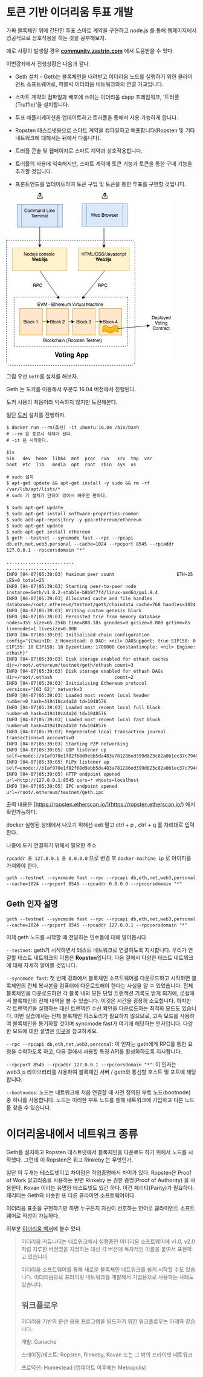 # 토큰 기반 이더리움 투표 개발

가짜 블록체인 위에 간단한 투표 스마트 계약을 구현하고 node.js 를 통해 웹페이지에서 성공적으로 상호작용을 하는 것을 공부해보자.

애로 사황이 발생될 경우 [**community.zastrin.com**](https://community.zastrin.com/) 에서 도움받을 수 있다.

이번강좌에서 진행상황은 다음과 같다.

* Geth 설치 - Geth는 블록체인을 내려받고 이더리움 노드를 실행하기 위한 클라이언트 소프트웨어로, 퍼블릭 이더리움 네트워크와의 연결 가교입니다.

* 스마트 계약의 컴파일과 배포에 쓰이는 이더리움 dapp 프레임워크, '트러플\(Truffle\)'을 설치합니다.

* 투표 애플리케이션을 업데이트하고 트러플을 통해서 사용 가능하게 합니다.
* Ropsten 테스트넷용으로 스마트 계약을 컴파일하고 배포합니다\(Ropsten 및 기타 네트워크에 대해서는 뒤에서 다룹니다\).
* 트러플 콘솔 및 웹페이지로 스마트 계약과 상호작용합니다.
* 트러플의 사용에 익숙해지만, 스마트 계약에 토큰 기능과 토큰을 통한 구매 기능을 추가할 것입니다.
* 프론트엔드를 업데이트하여 토큰 구입 및 토큰을 통한 투표를 구현할 것입니다.

![](/assets/zastrin_ch2_1.png)

그럼 우선 `Geth`를 설치를 해보자.

Geth 는 도커를 이용해서 우분투 16.04 버전에서 진행된다.

도커 사용이 처음이라 익숙하지 않지만 도전해본다.

일단 [도커](https://www.docker.com/) 설치를 진행하자.

```
$ docker run --rm(옵션) -it ubuntu:16.04 /bin/bash
# --rm 은 종료시 삭제가 된다. 
# -it 은 시작한다. 

$ls
bin   dev  home  lib64  mnt  proc  run   srv  tmp  var
boot  etc  lib   media  opt  root  sbin  sys  us

# sudo 설치
$ apt-get update && apt-get install -y sudo && rm -rf /var/lib/apt/lists/* 
# sudo 가 설치가 안되어 있어서 해주면 편하다. 

$ sudo apt-get update
$ sudo apt-get install software-properties-common
$ sudo add-apt-repository -y ppa:ethereum/ethereum
$ sudo apt-get update
$ sudo apt-get install ethereum
$ geth --testnet --syncmode fast --rpc --rpcapi db,eth,net,web3,personal --cache=1024 --rpcport 8545 --rpcaddr 127.0.0.1 --rpccorsdomain "*"

.........................
...................
INFO [04-07|05:39:03] Maximum peer count                       ETH=25 LES=0 total=25
INFO [04-07|05:39:03] Starting peer-to-peer node               instance=Geth/v1.8.2-stable-b8b9f7f4/linux-amd64/go1.9.4
INFO [04-07|05:39:03] Allocated cache and file handles         database=/root/.ethereum/testnet/geth/chaindata cache=768 handles=1024
INFO [04-07|05:39:03] Writing custom genesis block
INFO [04-07|05:39:03] Persisted trie from memory database      nodes=355 size=65.25kB time=880.18s gcnodes=0 gcsize=0.00B gctime=0s livenodes=1 livesize=0.00B
INFO [04-07|05:39:03] Initialised chain configuration          config="{ChainID: 3 Homestead: 0 DAO: <nil> DAOSupport: true EIP150: 0 EIP155: 10 EIP158: 10 Byzantium: 1700000 Constantinople: <nil> Engine: ethash}"
INFO [04-07|05:39:03] Disk storage enabled for ethash caches   dir=/root/.ethereum/testnet/geth/ethash count=3
INFO [04-07|05:39:03] Disk storage enabled for ethash DAGs     dir=/root/.ethash                       count=2
INFO [04-07|05:39:03] Initialising Ethereum protocol           versions="[63 62]" network=3
INFO [04-07|05:39:03] Loaded most recent local header          number=0 hash=419410ca4a2d td=1048576
INFO [04-07|05:39:03] Loaded most recent local full block      number=0 hash=419410ca4a2d td=1048576
INFO [04-07|05:39:03] Loaded most recent local fast block      number=0 hash=419410ca4a2d td=1048576
INFO [04-07|05:39:03] Regenerated local transaction journal    transactions=0 accounts=0
INFO [04-07|05:39:03] Starting P2P networking
INFO [04-07|05:39:05] UDP listener up                          self=enode://b1af970e1f82f68d9ebb5da483a781286ed399d823c82a0b1ec37c7946cf021a1b8e4dd32eb79bb534a350167c9bf28cdc6d428317ae36b24714983665f03d7e@[::]:30303
INFO [04-07|05:39:05] RLPx listener up                         self=enode://b1af970e1f82f68d9ebb5da483a781286ed399d823c82a0b1ec37c7946cf021a1b8e4dd32eb79bb534a350167c9bf28cdc6d428317ae36b24714983665f03d7e@[::]:30303
INFO [04-07|05:39:05] HTTP endpoint opened                     url=http://127.0.0.1:8545 cors=* vhosts=localhost
INFO [04-07|05:39:05] IPC endpoint opened                      url=/root/.ethereum/testnet/geth.ipc
```

출력 내용은 [https://ropsten.etherscan.io/](https://ropsten.etherscan.io/) 에서 확인가능하다.



docker 실행된 상태에서 나오기 위해선 exit 말고 ctrl + p , ctrl + q 를 차례대로 입력한다. 



나중에 도커 연결하기 위해서 필요한 주소

`rpcaddr 을 127.0.0.1 을 0.0.0.0` 으로 변경 후 `docker-machine ip` 로 아이피를 가져와야 한다.

```
geth --testnet --syncmode fast --rpc --rpcapi db,eth,net,web3,personal --cache=1024 --rpcport 8545 --rpcaddr 0.0.0.0 --rpccorsdomain "*"
```



## Geth 인자 설명

```
geth --testnet --syncmode fast --rpc --rpcapi db,eth,net,web3,personal --cache=1024 --rpcport 8545 --rpcaddr 127.0.0.1 --rpccorsdomain "*"
```

이제 geth 노드를 시작할 때 전달하는 인수들에 대해 알아봅시다

`--testnet`: geth가 시작하면서 테스트 네트워크로 연결하도록 지시합니다. 우리가 연결할 테스트 네트워크의 이름은 **Ropsten**입니다. 다음 절에서 다양한 테스트 네트워크에 대해 자세히 알아볼 것입니다.

`--syncmode fast`: 첫 번째 깅좌에서 블록체인 소프트웨어를 다운로드하고 시작하면 블록체인의 전체 복사본을 컴퓨터에 다운로드해야 한다는 사실을 알 수 있었습니다. 전체 블록체인을 다운로드하면 각 블록 내의 모든 단일 트랜잭션 기록도 받게 되기에, 로컬에서 블록체인의 전체 내역을 볼 수 있습니다. 이것은 시간을 굉장히 소모합니다. 하지만 각 트랜잭션을 실행하는 대신 트랜잭션 수신 확인을 다운로드하는 최적화 모드도 있습니다. 이번 실습에서는 전체 블록체인 히스토리가 필요하지 않으므로, 고속 모드를 사용하여 블록체인을 동기화할 것이며 syncmode fast가 여기에 해당하는 인자입니다. 다양한 모드에 대한 설명은 [이곳](https://ethereum.stackexchange.com/questions/11297/what-is-geths-light-sync-and-why-is-it-so-fast/11300#11300)을 참고하세요.

`--rpc --rpcapi db,eth,net,web3,personal`: 이 인자는 geth에게 RPC를 통한 요청을 수락하도록 하고, 다음 절에서 사용할 특정 API를 활성화하도록 지시합니다.

`--rpcport 8545 --rpcaddr 127.0.0.1 --rpccorsdomain "*"`: 이 인자는 web3.js 라이브러리를 사용하여 블록체인 서버 / geth와 통신할 호스트 및 포트에 해당합니다.

`--bootnodes`: 노드는 네트워크에 처음 연결할 때 사전 정의된 부트 노드\(bootnode\) 중 하나를 사용합니다. 노드는 이러한 부트 노드를 통해 네트워크에 가입하고 다른 노드를 찾을 수 있습니다.

# 이더리움내에서 네트워크 종류

Geth를 설치하고 Ropsten 테스트넷에서 블록체인을 다운로드 하기 위해서 노드를 시작했다. 그런데 이 Ropsten은 뭐고 Rinkeby 는 무엇인가.

일단 이 두개는 테스트넷이고 차이점은 작업증명에서 차이가 있다. Ropsten은 Proof of Work 알고리즘을 사용하는 반면 Rinkeby 는 권한 증명\(Proof of Authority\) 을 사용한다. Kovan 이라는 유명한 테스트넷도 있긴 하다. 이건 페리티\(Parity\)가 필요하다. 패리티는 Geth와 비슷한 또 다른 클라이언 소프트웨어이다.

이더리움 표준을 구현하기만 하면 누구든지 자신이 선호하는 언어로 클라이언트 소프트웨어로 작성이 가능하다.

이부분 [이더리움 백서](http://gavwood.com/paper.pdf)에 볼수 있다.

> 이더리움 커뮤니티는 네트워크에서 실행중인 이더리움 소프트웨어에 v1.0, v2.0 처럼 지루한 버전명을 지정하는 대신 각 버전에 독자적인 이름을 붙여서 표현하고 있습니다.
>
> 이더리움 소프트웨어를 통해 새로운 블록체인 네트워크를 쉽게 시작할 수도 있습니다. 이더리움으로 프라이빗 네트워크를 개발해서 기업용으로 사용하는 사례도 있습니다.
>
> ## 워크플로우
>
> 이더리움 기반의 분산 응용 프로그램을 빌드하기 위한 워크플로우는 아래와 같습니다.
>
> 개발: Ganache
>
> 스테이징/테스트: Ropsten, Rinkeby, Kovan 또는 그 밖의 프라이빗 네트워크
>
> 프로덕션: Homestead \(업데이트 이후에는 Metropolis\)



